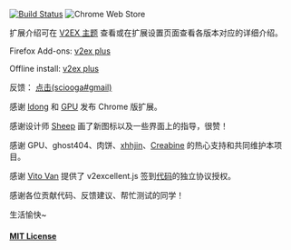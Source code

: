 [![Build Status](https://travis-ci.org/sciooga/v2ex-plus.svg?branch=master)](https://travis-ci.org/sciooga/v2ex-plus) ![Chrome Web Store](https://img.shields.io/chrome-web-store/v/daeclijmnojoemooblcbfeeceopnkolo)

扩展介绍可在 [V2EX 主题](http://www.v2ex.com/t/198074) 查看或在扩展设置页面查看各版本对应的详细介绍。

Firefox Add-ons: [v2ex plus](https://addons.mozilla.org/zh-CN/firefox/addon/v2ex-plus9/)

Offline install: [v2ex plus](https://github.com/sciooga/v2ex-plus/releases)

反馈： [点击(sciooga#gmail)](mailto:sciooga@gmail.com)

感谢 [ldong](https://github.com/ldong) 和 [GPU](https://www.v2ex.com/member/GPU) 发布 Chrome 版扩展。

感谢设计师 [Sheep](http://sheephe.com) 画了新图标以及一些界面上的指导，很赞！

感谢 GPU、ghost404、肉饼、[xhhjin](http://xuhehuan.com/)、[Creabine](http://blog.csdn.net/creabine) 的热心支持和共同维护本项目。

感谢 [Vito Van](https://github.com/VitoVan) 提供了 v2excellent.js 签到[代码](https://gist.github.com/VitoVan/bf00ce496b44c56417a675c521fe67e8)的独立协议授权。

感谢各位贡献代码、反馈建议、帮忙测试的同学！

生活愉快~



#### [MIT License](https://github.com/sciooga/v2ex-plus/blob/master/LICENSE)
